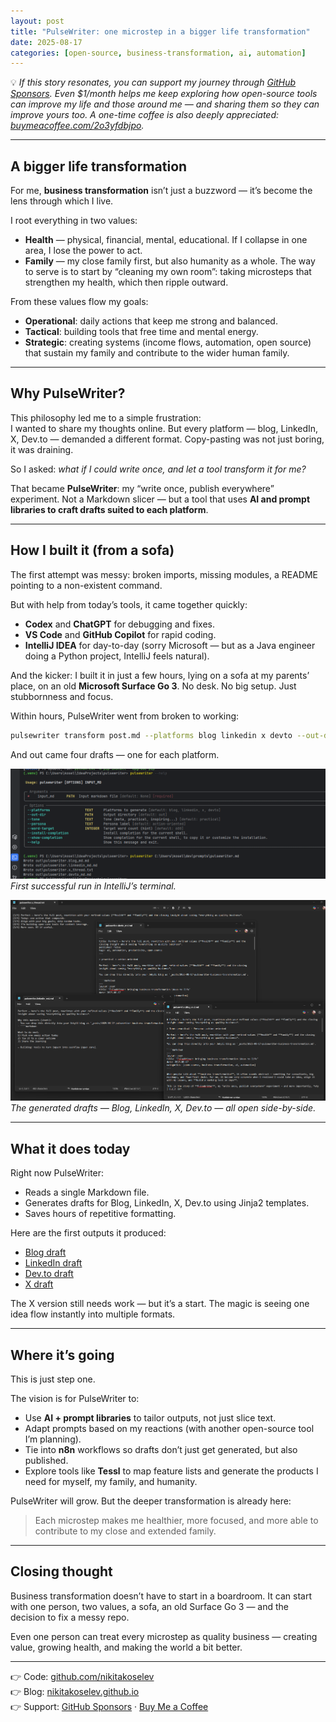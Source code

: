 ```yaml
---
layout: post
title: "PulseWriter: one microstep in a bigger life transformation"
date: 2025-08-17
categories: [open-source, business-transformation, ai, automation]
---
```


💡 *If this story resonates, you can support my journey through [GitHub Sponsors](https://github.com/sponsors/nikitakoselev). Even $1/month helps me keep exploring how open-source tools can improve my life and those around me — and sharing them so they can improve yours too. A one-time coffee is also deeply appreciated: [buymeacoffee.com/2o3yfdbjpo](https://buymeacoffee.com/2o3yfdbjpo).*  

---

## A bigger life transformation

For me, **business transformation** isn’t just a buzzword — it’s become the lens through which I live.  

I root everything in two values:  

- **Health** — physical, financial, mental, educational. If I collapse in one area, I lose the power to act.  
- **Family** — my close family first, but also humanity as a whole. The way to serve is to start by “cleaning my own room”: taking microsteps that strengthen my health, which then ripple outward.  

From these values flow my goals:  
- **Operational**: daily actions that keep me strong and balanced.  
- **Tactical**: building tools that free time and mental energy.  
- **Strategic**: creating systems (income flows, automation, open source) that sustain my family and contribute to the wider human family.  

---

## Why PulseWriter?

This philosophy led me to a simple frustration:  
I wanted to share my thoughts online. But every platform — blog, LinkedIn, X, Dev.to — demanded a different format. Copy-pasting was not just boring, it was draining.  

So I asked: *what if I could write once, and let a tool transform it for me?*  

That became **PulseWriter**: my “write once, publish everywhere” experiment. Not a Markdown slicer — but a tool that uses **AI and prompt libraries to craft drafts suited to each platform**.  

---

## How I built it (from a sofa)

The first attempt was messy: broken imports, missing modules, a README pointing to a non-existent command.  

But with help from today’s tools, it came together quickly:  
- **Codex** and **ChatGPT** for debugging and fixes.  
- **VS Code** and **GitHub Copilot** for rapid coding.  
- **IntelliJ IDEA** for day-to-day (sorry Microsoft — but as a Java engineer doing a Python project, IntelliJ feels natural).  

And the kicker: I built it in just a few hours, lying on a sofa at my parents’ place, on an old **Microsoft Surface Go 3**. No desk. No big setup. Just stubbornness and focus.  

Within hours, PulseWriter went from broken to working:  

```bash
pulsewriter transform post.md --platforms blog linkedin x devto --out-dir out
```

And out came four drafts — one for each platform.  

![Terminal output showing PulseWriter run](../assets/images/62895882-076f-4f4c-9694-c972bbde40d4.png)  
*First successful run in IntelliJ’s terminal.*  

![All output files open](../assets/images/84b6717a-a9b6-4674-80ea-4dee7af5d001.png)  
*The generated drafts — Blog, LinkedIn, X, Dev.to — all open side-by-side.*  

---

## What it does today

Right now PulseWriter:  
- Reads a single Markdown file.  
- Generates drafts for Blog, LinkedIn, X, Dev.to using Jinja2 templates.  
- Saves hours of repetitive formatting.  

Here are the first outputs it produced:  
- [Blog draft](../assets/markdown/pulsewriter.blog_md.md)  
- [LinkedIn draft](../assets/markdown/pulsewriter.linkedin_md.md)  
- [Dev.to draft](../assets/markdown/pulsewriter.devto_md.md)  
- [X draft](../assets/text/pulsewriter.x_thread.txt)  

The X version still needs work — but it’s a start. The magic is seeing one idea flow instantly into multiple formats.  

---

## Where it’s going

This is just step one.  

The vision is for PulseWriter to:  
- Use **AI + prompt libraries** to tailor outputs, not just slice text.  
- Adapt prompts based on my reactions (with another open-source tool I’m planning).  
- Tie into **n8n** workflows so drafts don’t just get generated, but also published.  
- Explore tools like **Tessl** to map feature lists and generate the products I need for myself, my family, and humanity.  

PulseWriter will grow. But the deeper transformation is already here:  
> Each microstep makes me healthier, more focused, and more able to contribute to my close and extended family.  

---

## Closing thought

Business transformation doesn’t have to start in a boardroom. It can start with one person, two values, a sofa, an old Surface Go 3 — and the decision to fix a messy repo.  

Even one person can treat every microstep as quality business — creating value, growing health, and making the world a bit better.  

---

👉 Code: [github.com/nikitakoselev](https://github.com/nikitakoselev)  
👉 Blog: [nikitakoselev.github.io](https://nikitakoselev.github.io/)  
👉 Support: [GitHub Sponsors](https://github.com/sponsors/nikitakoselev) · [Buy Me a Coffee](https://buymeacoffee.com/2o3yfdbjpo)  
